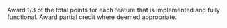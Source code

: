 Award 1/3 of the total points for each feature that is implemented and fully functional. Award partial credit where deemed appropriate.
